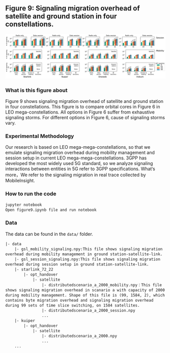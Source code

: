 ## Figure 9: Signaling migration overhead of satellite and ground station in four constellations.

<div align=center><img src="./figure9.jpg" width=""></div>

### What is this figure about
Figure 9 shows signaling migration overhead of satellite and ground station in four constellations.
This figure is to compare orbital cores in Figure 6 in LEO mega-constellations.
All options in Figure 6 suffer from exhaustive signaling storms. For different options in Figure 6, cause of signaling storms vary. 

### Experimental Methodology
Our research is based on LEO mega-mega-constellations, so that we emulate signaling migration overhead during mobility management and session setup in current LEO mega-mega-constellations.
3GPP has developed the most widely used 5G standard, so we analyze signaling interactions between entities in 5G refer to 3GPP specifications. What‘s more，We refer to the signaling migration in real trace collected by MobileInsight.

### How to run the code
```
jupyter notebook
Open figure9.ipynb file and run notebook
```

### Data
The data can be found in the `data/` folder.

	|- data
		|- gsl_mobility_signaling.npy:This file shows signaling migration overhead during mobility management in ground station-satellite-link.
		|- gsl_session_signaling.npy:This file shows signaling migration overhead during session setup in ground station-satellite-link.
		|- starlink_72_22
			|- opt_handover
				|- satellite
					|- distributedscenario_a_2000_mobility.npy：This file shows signaling migration overhead in scanario a with capacity of 2000 during mobility management. Shape of this file is (99, 1584, 2), which contains byte migration overhead and signaling migration overhead during 99 sets of time slice switching, on 1584 satellites.
					|- distributedscenario_a_2000_session.npy
					...
		|- kuiper
			|- opt_handover
				|- satellite
					|- distributedscenario_a_2000.npy
					...
		...

